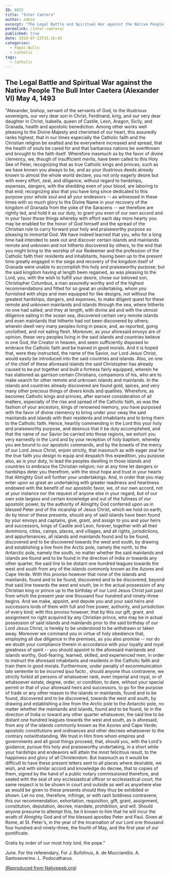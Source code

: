 ```yaml
---
ID: 8825
title: "Inter Caetera"
author: admin
excerpt: "The Legal Battle and Spiritual War against the Native People The Bull Inter Caetera (Alexander VI) May 4, 1493"
permalink: /inter-caetera/
published: true
date: 2018-07-23T15:16:43
categories:
  - Papal-Bulls
  - Catholic
tags:
  - Catholic
---
```

## The Legal Battle and Spiritual War against the Native People The Bull Inter Caetera (Alexander VI) May 4, 1493

"Alexander, bishop, servant of the servants of God, to the illustrious sovereigns, our very dear son in Christ, Ferdinand, king, and our very dear daughter in Christ, Isabella, queen of Castile, Leon, Aragon, Sicily, and Granada, health and apostolic benediction. Among other works well pleasing to the Divine Majesty and cherished of our heart, this assuredly ranks highest, that in our times especially the Catholic faith and the Christian religion be exalted and be everywhere increased and spread, that the health of souls be cared for and that barbarous nations be overthrown and brought to the faith itself. Wherefore inasmuch as by the favor of divine clemency, we, though of insufficient merits, have been called to this Holy See of Peter, recognizing that as true Catholic kings and princes, such as we have known you always to be, and as your illustrious deeds already known to almost the whole world declare, you not only eagerly desire but with every effort, zeal, and diligence, without regard to hardships, expenses, dangers, with the shedding even of your blood, are laboring to that end; recognizing also that you have long since dedicated to this purpose your whole soul and all your endeavors -- as witnessed in these times with so much glory to the Divine Name in your recovery of the kingdom of Granada from the yoke of the Saracens -- we therefore are rightly led, and hold it as our duty, to grant you even of our own accord and in your favor those things whereby with effort each day more hearty you may be enabled for the honor of God himself and the spread of the Christian rule to carry forward your holy and praiseworthy purpose so pleasing to immortal God. We have indeed learned that you, who for a long time had intended to seek out and discover certain islands and mainlands remote and unknown and not hitherto discovered by others, to the end that you might bring to the worship of our Redeemer and the profession of the Catholic faith their residents and inhabitants, having been up to the present time greatly engaged in the siege and recovery of the kingdom itself of Granada were unable to accomplish this holy and praiseworthy purpose; but the said kingdom having at length been regained, as was pleasing to the Lord, you, with the wish to fulfill your desire, chose our beloved son, Christopher Columbus, a man assuredly worthy and of the highest recommendations and fitted for so great an undertaking, whom you furnished with ships and men equipped for like designs, not without the greatest hardships, dangers, and expenses, to make diligent quest for these remote and unknown mainlands and islands through the sea, where hitherto no one had sailed; and they at length, with divine aid and with the utmost diligence sailing in the ocean sea, discovered certain very remote islands and even mainlands that hitherto had not been discovered by others; wherein dwell very many peoples living in peace, and, as reported, going unclothed, and not eating flesh. Moreover, as your aforesaid envoys are of opinion, these very peoples living in the said islands and countries believe in one God, the Creator in heaven, and seem sufficiently disposed to embrace the Catholic faith and be trained in good morals. And it is hoped that, were they instructed, the name of the Savior, our Lord Jesus Christ, would easily be introduced into the said countries and islands. Also, on one of the chief of these aforesaid islands the said Christopher has already caused to be put together and built a fortress fairly equipped, wherein he has stationed as garrison certain Christians, companions of his, who are to make search for other remote and unknown islands and mainlands. In the islands and countries already discovered are found gold, spices, and very many other precious things of divers kinds and qualities. Wherefore, as becomes Catholic kings and princes, after earnest consideration of all matters, especially of the rise and spread of the Catholic faith, as was the fashion of your ancestors, kings of renowned memory, you have purposed with the favor of divine clemency to bring under your sway the said mainlands and islands with their residents and inhabitants and to bring them to the Catholic faith. Hence, heartily commending in the Lord this your holy and praiseworthy purpose, and desirous that it be duly accomplished, and that the name of our Savior be carried into those regions, we exhort you very earnestly in the Lord and by your reception of holy baptism, whereby you are bound to our apostolic commands, and by the bowels of the mercy of our Lord Jesus Christ, enjoin strictly, that inasmuch as with eager zeal for the true faith you design to equip and despatch this expedition, you purpose also, as is your duty, to lead the peoples dwelling in those islands and countries to embrace the Christian religion; nor at any time let dangers or hardships deter you therefrom, with the stout hope and trust in your hearts that Almighty God will further your undertakings. And, in order that you may enter upon so great an undertaking with greater readiness and heartiness endowed with the benefit of our apostolic favor, we, of our own accord, not at your instance nor the request of anyone else in your regard, but of our own sole largess and certain knowledge and out of the fullness of our apostolic power, by the authority of Almighty God conferred upon us in blessed Peter and of the vicarship of Jesus Christ, which we hold on earth, do by tenor of these presents, should any of said islands have been found by your envoys and captains, give, grant, and assign to you and your heirs and successors, kings of Castile and Leon, forever, together with all their dominions, cities, camps, places, and villages, and all rights, jurisdictions, and appurtenances, all islands and mainlands found and to be found, discovered and to be discovered towards the west and south, by drawing and establishing a line from the Arctic pole, namely the north, to the Antarctic pole, namely the south, no matter whether the said mainlands and islands are found and to be found in the direction of India or towards any other quarter, the said line to be distant one hundred leagues towards the west and south from any of the islands commonly known as the Azores and Cape Verde. With this proviso however that none of the islands and mainlands, found and to be found, discovered and to be discovered, beyond that said line towards the west and south, be in the actual possession of any Christian king or prince up to the birthday of our Lord Jesus Christ just past from which the present year one thousand four hundred and ninety-three begins. And we make, appoint, and depute you and your said heirs and successors lords of them with full and free power, authority, and jurisdiction of every kind; with this proviso however, that by this our gift, grant, and assignment no right acquired by any Christian prince, who may be in actual possession of said islands and mainlands prior to the said birthday of our Lord Jesus Christ, is hereby to be understood to be withdrawn or taken away. Moreover we command you in virtue of holy obedience that, employing all due diligence in the premises, as you also promise -- nor do we doubt your compliance therein in accordance with your loyalty and royal greatness of spirit -- you should appoint to the aforesaid mainlands and islands worthy, God-fearing, learned, skilled, and experienced men, in order to instruct the aforesaid inhabitants and residents in the Catholic faith and train them in good morals. Furthermore, under penalty of excommunication late sententie to be incurred ipso facto , should anyone thus contravene, we strictly forbid all persons of whatsoever rank, even imperial and royal, or of whatsoever estate, degree, order, or condition, to dare, without your special permit or that of your aforesaid heirs and successors, to go for the purpose of trade or any other reason to the islands or mainlands, found and to be found, discovered and to be discovered, towards the west and south, by drawing and establishing a line from the Arctic pole to the Antarctic pole, no matter whether the mainlands and islands, found and to be found, lie in the direction of India or toward any other quarter whatsoever, the said line to be distant one hundred leagues towards the west and south, as is aforesaid, from any of the islands commonly known as the Azores and Cape Verde; apostolic constitutions and ordinances and other decrees whatsoever to the contrary notwithstanding. We trust in Him from whom empires and governments and all good things proceed, that, should you, with the Lord's guidance, pursue this holy and praiseworthy undertaking, in a short while your hardships and endeavors will attain the most felicitous result, to the happiness and glory of all Christendom. But inasmuch as it would be difficult to have these present letters sent to all places where desirable, we wish, and with similar accord and knowledge do decree, that to copies of them, signed by the hand of a public notary commissioned therefore, and sealed with the seal of any ecclesiastical officer or ecclesiastical court, the same respect is to be shown in court and outside as well as anywhere else as would be given to these presents should they thus be exhibited or shown. Let no one, therefore, infringe, or with rash boldness contravene, this our recommendation, exhortation, requisition, gift, grant, assignment, constitution, deputation, decree, mandate, prohibition, and will. Should anyone presume to attempt this, be it known to him that he will incur the wrath of Almighty God and of the blessed apostles Peter and Paul. Given at Rome, at St. Peter's, in the year of the incarnation of our Lord one thousand four hundred and ninety-three, the fourth of May, and the first year of our pontificate.

Gratis by order of our most holy lord, the pope."

June. For the referendary, For J. Bufolinus, A. de Mucciarellis. A. Santoseverino. L. Podocatharus.

[(Reproduced from Nativeweb.org)](http://www.nativeweb.org/pages/legal/indig-inter-caetera.html)
